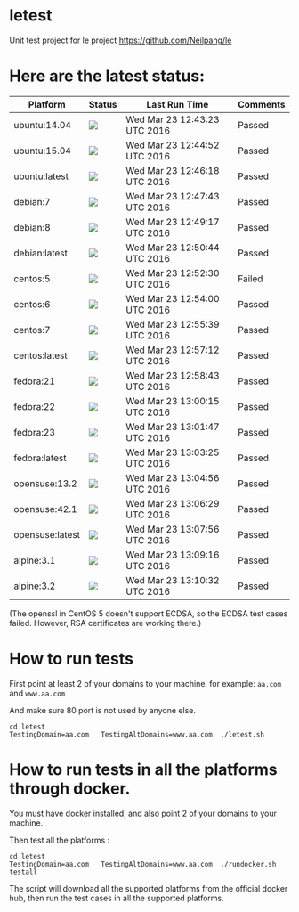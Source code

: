 # letest
Unit test project for le project https://github.com/Neilpang/le



# Here are the latest status:

| Platform | Status| Last Run Time| Comments|
-----------|-------|--------------|---------|
|ubuntu:14.04|![](https://cdn.rawgit.com/Neilpang/letest/master/status/ubuntu-14.04.svg?1458737003)|Wed Mar 23 12:43:23 UTC 2016| Passed |
|ubuntu:15.04|![](https://cdn.rawgit.com/Neilpang/letest/master/status/ubuntu-15.04.svg?1458737092)|Wed Mar 23 12:44:52 UTC 2016| Passed |
|ubuntu:latest|![](https://cdn.rawgit.com/Neilpang/letest/master/status/ubuntu-latest.svg?1458737178)|Wed Mar 23 12:46:18 UTC 2016| Passed |
|debian:7|![](https://cdn.rawgit.com/Neilpang/letest/master/status/debian-7.svg?1458737263)|Wed Mar 23 12:47:43 UTC 2016| Passed |
|debian:8|![](https://cdn.rawgit.com/Neilpang/letest/master/status/debian-8.svg?1458737357)|Wed Mar 23 12:49:17 UTC 2016| Passed |
|debian:latest|![](https://cdn.rawgit.com/Neilpang/letest/master/status/debian-latest.svg?1458737444)|Wed Mar 23 12:50:44 UTC 2016| Passed |
|centos:5|![](https://cdn.rawgit.com/Neilpang/letest/master/status/centos-5.svg?1458737550)|Wed Mar 23 12:52:30 UTC 2016| Failed |
|centos:6|![](https://cdn.rawgit.com/Neilpang/letest/master/status/centos-6.svg?1458737640)|Wed Mar 23 12:54:00 UTC 2016| Passed |
|centos:7|![](https://cdn.rawgit.com/Neilpang/letest/master/status/centos-7.svg?1458737739)|Wed Mar 23 12:55:39 UTC 2016| Passed |
|centos:latest|![](https://cdn.rawgit.com/Neilpang/letest/master/status/centos-latest.svg?1458737832)|Wed Mar 23 12:57:12 UTC 2016| Passed |
|fedora:21|![](https://cdn.rawgit.com/Neilpang/letest/master/status/fedora-21.svg?1458737923)|Wed Mar 23 12:58:43 UTC 2016| Passed |
|fedora:22|![](https://cdn.rawgit.com/Neilpang/letest/master/status/fedora-22.svg?1458738015)|Wed Mar 23 13:00:15 UTC 2016| Passed |
|fedora:23|![](https://cdn.rawgit.com/Neilpang/letest/master/status/fedora-23.svg?1458738107)|Wed Mar 23 13:01:47 UTC 2016| Passed |
|fedora:latest|![](https://cdn.rawgit.com/Neilpang/letest/master/status/fedora-latest.svg?1458738205)|Wed Mar 23 13:03:25 UTC 2016| Passed |
|opensuse:13.2|![](https://cdn.rawgit.com/Neilpang/letest/master/status/opensuse-13.2.svg?1458738296)|Wed Mar 23 13:04:56 UTC 2016| Passed |
|opensuse:42.1|![](https://cdn.rawgit.com/Neilpang/letest/master/status/opensuse-42.1.svg?1458738389)|Wed Mar 23 13:06:29 UTC 2016| Passed |
|opensuse:latest|![](https://cdn.rawgit.com/Neilpang/letest/master/status/opensuse-latest.svg?1458738476)|Wed Mar 23 13:07:56 UTC 2016| Passed |
|alpine:3.1|![](https://cdn.rawgit.com/Neilpang/letest/master/status/alpine-3.1.svg?1458738556)|Wed Mar 23 13:09:16 UTC 2016| Passed |
|alpine:3.2|![](https://cdn.rawgit.com/Neilpang/letest/master/status/alpine-3.2.svg?1458738632)|Wed Mar 23 13:10:32 UTC 2016| Passed |
(The openssl in CentOS 5 doesn't support ECDSA, so the ECDSA test cases failed. However, RSA certificates are working there.)

# How to run tests

First point at least 2 of your domains to your machine, 
for example: `aa.com` and `www.aa.com`

And make sure 80 port is not used by anyone else.

```
cd letest
TestingDomain=aa.com   TestingAltDomains=www.aa.com  ./letest.sh
```

# How to run tests in all the platforms through docker.

You must have docker installed, and also point 2 of your domains to your machine.

Then test all the platforms :

```
cd letest
TestingDomain=aa.com   TestingAltDomains=www.aa.com  ./rundocker.sh  testall
```

The script will download all the supported platforms from the official docker hub, then run the test cases in all the supported platforms.






